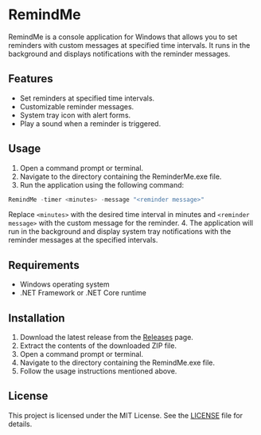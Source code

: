 # RemindMe

RemindMe is a console application for Windows that allows you to set reminders with custom messages at specified time intervals. It runs in the background and displays notifications with the reminder messages.

## Features

- Set reminders at specified time intervals.
- Customizable reminder messages.
- System tray icon with alert forms.
- Play a sound when a reminder is triggered.

## Usage

1. Open a command prompt or terminal.
2. Navigate to the directory containing the ReminderMe.exe file.
3. Run the application using the following command:
```powershell
RemindMe -timer <minutes> -message "<reminder message>"
```

Replace `<minutes>` with the desired time interval in minutes and `<reminder message>` with the custom message for the reminder.
4. The application will run in the background and display system tray notifications with the reminder messages at the specified intervals.

## Requirements

- Windows operating system
- .NET Framework or .NET Core runtime

## Installation

1. Download the latest release from the [Releases](https://github.com/your-username/RemindMe/releases) page.
2. Extract the contents of the downloaded ZIP file.
3. Open a command prompt or terminal.
4. Navigate to the directory containing the RemindMe.exe file.
5. Follow the usage instructions mentioned above.

## License

This project is licensed under the MIT License. See the [LICENSE](LICENSE) file for details.
